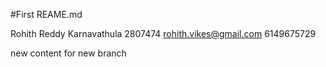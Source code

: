 #First REAME.md

Rohith Reddy Karnavathula 
2807474
rohith.vikes@gmail.com
6149675729

new content for new branch 
